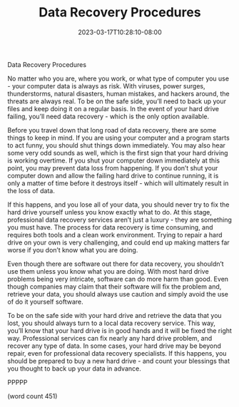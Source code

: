 ﻿---
title: "Data Recovery Procedures"
date: 2023-03-17T10:28:10-08:00
description: "Data Recovery Tips for Web Success"
featured_image: "/images/Data Recovery.jpg"
tags: ["Data Recovery"]
---

Data Recovery Procedures

No matter who you are, where you work, or what type of computer you use - your computer data is always as risk.  With viruses, power surges, thunderstorms, natural disasters, human mistakes, and hackers around, the threats are always real.  To be on the safe side, you’ll need to back up your files and keep doing it on a regular basis.  In the event of your hard drive failing, you’ll need data recovery - which is the only option available.

Before you travel down that long road of data recovery, there are some things to keep in mind.  If you are using your computer and a program starts to act funny, you should shut things down immediately.  You may also hear some very odd sounds as well, which is the first sign that your hard driving is working overtime.  If you shut your computer down immediately at this point, you may prevent data loss from happening.  If you don’t shut your computer down and allow the failing hard drive to continue running, it is only a matter of time before it destroys itself - which will ultimately result in the loss of data.

If this happens, and you lose all of your data, you should never try to fix the hard drive yourself unless you know exactly what to do.  At this stage, professional data recovery services aren’t just a luxury - they are something you must have.  The process for data recovery is time consuming, and requires both tools and a clean work environment.  Trying to repair a hard drive on your own is very challenging, and could end up making matters far worse if you don’t know what you are doing.

Even though there are software out there for data recovery, you shouldn’t use them unless you know what you are doing.  With most hard drive problems being very intricate, software can do more harm than good.  Even though companies may claim that their software will fix the problem and, retrieve your data, you should always use caution and simply avoid the use of do it yourself software.

To be on the safe side with your hard drive and retrieve the data that you lost, you should always turn to a local data recovery service.  This way, you’ll know that your hard drive is in good hands and it will be fixed the right way.  Professional services can fix nearly any hard drive problem, and recover any type of data.  In some cases, your hard drive may be beyond repair, even for professional data recovery specialists.  If this happens, you should be prepared to buy a new hard drive - and count your blessings that you thought to back up your data in advance.

PPPPP

(word count 451)

